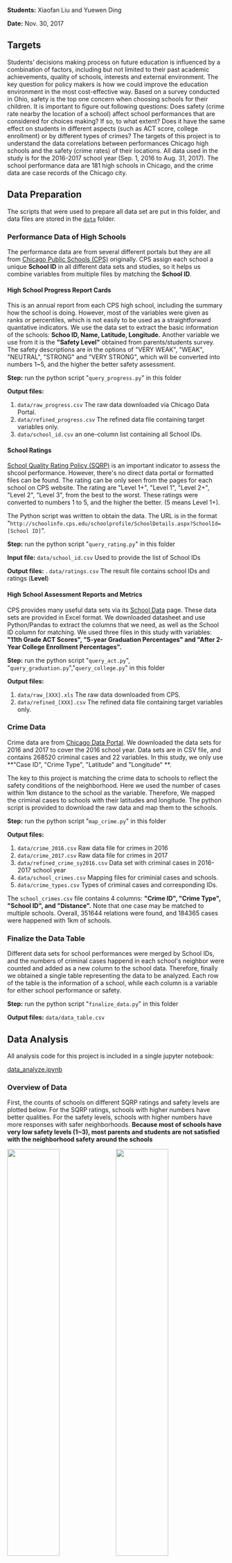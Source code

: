 
**Students:** Xiaofan Liu and Yuewen Ding

**Date:** Nov. 30, 2017

## Targets

Students’ decisions making process on future education is influenced by a combination of factors, including but not limited to their past academic achievements, quality of schools, interests and external environment. The key question for policy makers is how we could improve the education environment in the most cost-effective way. Based on a survey conducted in Ohio, safety is the top one concern when choosing schools for their children. It is important to figure out following questions: Does safety (crime rate nearby the location of a school) affect school performances that are considered for choices making? If so, to what extent? Does it have the same effect on students in different aspects (such as ACT score, college enrollment) or by different types of crimes? The targets of this project is to understand the data correlations between performances Chicago high schools and the safety (crime rates) of their locations. All data used in the study is for the 2016-2017 school year (Sep. 1, 2016 to Aug. 31, 2017). The school performance data are 181 high schools in Chicago, and the crime data are case records of the Chicago city.

## Data Preparation

The scripts that were used to prepare all data set are put in this folder, and data files are stored in the [`data`](https://github.com/yuewending/PPHA30550_Final_Project/blob/master/data) folder.

### Performance Data of High Schools

The performance data are from several different portals but they are all from [Chicago Public Schools (CPS)](http://www.cps.edu/) originally. CPS assign each school a unique **School ID** in all different data sets and studies, so it helps us combine variables from multiple files by matching the **School ID**.

#### High School Progress Report Cards

This is an annual report from each CPS high school, including the summary how the school is doing. However, most of the variables were given as ranks or percentiles, which is not easily to be used as a straightforward quantative indicators. We use the data set to extract the basic information of the schools: **Schoo ID, Name, Latitude, Longitude.** Another variable we use from it is the **"Safety Level"** obtained from parents/students survey. The safety descriptions are in the options of "VERY WEAK", "WEAK", "NEUTRAL", "STRONG" and "VERY STRONG", which will be converted into numbers 1~5, and the higher the better safety assessment.

**Step:** run the python script "`query_progress.py`" in this folder

**Output files:** 
  1. `data/raw_progress.csv` The raw data downloaded via Chicago Data Portal.
  2. `data/refined_progress.csv` The refined data file containing target variables only.
  3. `data/school_id.csv` an one-column list containing all School IDs.
  
  
  
#### School Ratings

[School Quality Rating Policy (SQRP)](http://cps.edu/Performance/Pages/PerformancePolicy.aspx) is an important indicator to assess the shcool performance. However, there's no direct data portal or formatted files can be found. The rating can be only seen from the pages for each school on CPS website. The rating are "Level 1+", "Level 1", "Level 2+", "Level 2", "Level 3", from the best to the worst. These ratings were converted to numbers 1 to 5, and the higher the better. (5 means Level 1+).

The Python script was written to obtain the data. The URL is in the format "`http://schoolinfo.cps.edu/schoolprofile/SchoolDetails.aspx?SchoolId=[School ID]`".

**Step:** run the python script "`query_rating.py`" in this folder

**Input file:** `data/school_id.csv` Used to provide the list of School IDs

**Output files:** . `data/ratings.csv` The result file contains school IDs and ratings (**Level**)




#### High School Assessment Reports and Metrics

CPS provides many useful data sets via its [School Data](http://cps.edu/SchoolData/Pages/SchoolData.aspx) page. These data sets are provided in Excel format. We downloaded datasheet and use Python/Pandas to extract the columns that we need, as well as the School ID column for matching. We used three files in this study with variables: **"11th Grade ACT Scores", "5-year Graduation Percentages" and "After 2-Year College Enrollment Percentages".**

**Step:** run the python script "`query_act.py`", "`query_graduation.py`","`query_college.py`" in this folder

**Output files:** 
  1. `data/raw_[XXX].xls` The raw data downloaded from CPS.
  2. `data/refined_[XXX].csv` The refined data file containing target variables only.


### Crime Data

Crime data are from [Chicago Data Portal](https://data.cityofchicago.org). We downloaded the data sets for 2016 and 2017 to cover the 2016 school year. Data sets are in CSV file, and contains 268520 criminal cases and 22 variables. In this study, we only use **"Case ID", "Crime Type", "Latitude" and "Longitude" **.

The key to this project is matching the crime data to schools to reflect the safety conditions of the neighborhood. Here we used the number of cases within 1km distance to the school as the variable. Therefore, We mapped the criminal cases to schools with their latitudes and longitude. The python script is provided to download the raw data and map them to the schools.

**Step:** run the python script "`map_crime.py`" in this folder

**Output files:** 
  1. `data/crime_2016.csv` Raw data file for crimes in 2016
  2. `data/crime_2017.csv` Raw data file for crimes in 2017
  3. `data/refined_crime_sy2016.csv` Data set with criminal cases in 2016-2017 school year
  4. `data/school_crimes.csv` Mapping files for criminial cases and schools.
  5. `data/crime_types.csv` Types of criminal cases and corresponding IDs.

The `school_crimes.csv` file contains 4 columns: **"Crime ID", "Crime Type", "School ID", and "Distance".** Note that one case may be matched to multiple schools. Overall, 351644 relations were found, and 184365 cases were happened with 1km of schools.

### Finalize the Data Table

Different data sets for school performances were merged by School IDs, and the numbers of criminal cases happend in each school's neighbor were counted and added as a new column to the school data. Therefore, finally we obtained a single table representing the data to be analyzed. Each row of the table is the information of a school, while each column is a variable for either school performance or safety.

**Step:** run the python script "`finalize_data.py`" in this folder

**Output files:** `data/data_table.csv`



## Data Analysis

All analysis code for this project is included in a single jupyter notebook:

[data_analyze.ipynb](https://github.com/yuewending/PPHA30550_Final_Project/blob/master/data_analyze.ipynb)

### Overview of Data

First, the counts of schools on different SQRP ratings and safety levels are plotted below. For the SQRP ratings, schools with higher numbers have better qualities. For the safety levels, schools with higher numbers have more responses with safer neighborhoods. **Because most of schools have very low safety levels (1~3), most parents and students are not satisfied with the neighborhood safety around the schools**

<img src="data_analyze/output_5_0.png" width="49%"> <img src="data_analyze/output_6_0.png" width="49%">

<img src="data_analyze/output_5_1.png" width="49%"> <img src="data_analyze/output_6_1.png" width="49%">

Then, counts of schools with different performance variables are shown below. These plots can reflect the overall performances of Chicago high schools.

<img src="data_analyze/output_8_0.png" width="32%"> <img src="data_analyze/output_9_0.png" width="32%"> <img src="data_analyze/output_10_0.png" width="32%">

<img src="data_analyze/output_8_1.png" width="32%"> <img src="data_analyze/output_9_1.png" width="32%"> <img src="data_analyze/output_10_1.png" width="32%">

Last, the crime data are visualized below. Left is the counts histogram categoried by number of crimes. Most of neighborhoods nearby high schools have less than 3000 crime reports over the year (left). The right panel is the geographic plotting of the schools on the Chicago map, and the colors represent the number of crime reports. It demostrate a strong clusterring pattern. Mid-west region has the most dangerous neighborhoods, while the safest neighborhoods are near the north and south border of Chicago.

<img src="data_analyze/output_13_1.png" width="58%"> <img src="data_analyze/output_19_0.png" width="40%">

The schools in the safest neighborhoods are:

Short_Name | Level | Safety_Level | Total_Crimes
-----------| ----- | ------------ | ------------
OMBUDSMAN - NORTHWEST HS | NaN | 3.0 | 81.0
CHICAGO AGRICULTURE HS | 5.0 | 3.0 | 154.0
CICS - NORTHTOWN HS | 5.0 | 3.0 | 234.0
WASHINGTON HS | 4.0 | 2.0 | 279.0
SOCIAL JUSTICE HS | 3.0 | 2.0 | 285.0
PATHWAYS - ASHBURN HS | NaN | 4.0 | 332.0
TAFT HS | 4.0 | 2.0 | 345.0
WORLD LANGUAGE HS | 5.0 | 2.0 | 345.0
YCCS - OLIVE HARVEY | NaN | 2.0 | 350.0
MULTICULTURAL HS | 3.0 | 2.0 | 397.0

The schools in the most dangerous neighborhoods are:

Short_Name | Level | Safety_Level | Total_Crimes
-----------| ----- | ------------ | ------------
NOBLE - DRW HS | 3.0 | 2.0 | 4549.0
YCCS - CCA ACADEMY | NaN | 2.0 | 4536.0
YCCS - SCHOLASTIC ACHIEVEMENT | NaN | 2.0 | 4444.0
MAGIC JOHNSON - N LAWNDALE HS | NaN | 3.0 | 4177.0
AUSTIN CCA HS | 2.0 | 1.0 | 4173.0
NOBLE - ROWE CLARK HS | 3.0 | 1.0 | 4045.0
NORTH LAWNDALE - CHRISTIANA HS | 2.0 | 1.0 | 4009.0
LEGAL PREP HS | 3.0 | 2.0 | 3978.0
YCCS - AUSTIN CAREER | NaN | 2.0 | 3630.0
HIRSCH HS | 2.0 | 3.0 | 3362.0

### Scatter Matrix Analysis of Selected Variables

The pair-wise scatter plots are shown below for performance variables and the total crime predictor. Strong correlations can be observed from the performance variables (ACT, Graudation and College enrollment). It implies that the three variables we selected are good indicator to assess the qualities of high schools, and their trends are in good agreement.

<img src="data_analyze/output_23_1.png" width="65%">

### Regressions on Total Crimes

Regression analysis with OLS method was used on the varible of total crimes. The plots and trend lines for the four performance variables are shown below. All of them display clear trends that higher crime rates will lower the performance.

<img src="data_analyze/output_27_1.png" width="49%"> <img src="data_analyze/output_29_1.png" width="49%">

<img src="data_analyze/output_30_1.png" width="49%"> <img src="data_analyze/output_31_1.png" width="49%">

The statistics parameters are summarized in the table below. All the slope coeffients are negative and statistically significant (>95% probabilities that the true values are not zero).

Dependent | Slope | T-value | Pr | R-square
--------- | ----- | ------- | -- | --------
SQRP rating | -0.0003 | -3.130 | 0.002 | 0.075
ACT Score | -0.0005 | -2.832 | 0.005 | 0.050
Graduation rate | -0.0034 | -2.858 | 0.005 | 0.069
College rate | -0.0049 | -2.493 | 0.014 | 0.043

### Multivariable Regressions on Differnt Types of Crimes

The results of multivariable regressions on different types of crimes are listed below. Statistically significant dependences can be only found with the type of battery crimes to the performances of SQRP rating, ACT score and College enrollment percentage. No dependence can be found for the graduation rate.

**SQRP** | coef | std err | t | Pr | \[0.025 | 0.975\]
-------- | ---- | ------- | - | -- | ------ | ------
Intercept | 3.7039 | 0.335 | 11.043 | 0.000 | 3.038 | 4.370
Total_Thefts | 5.327e-05 | 0.001 | 0.084 | 0.934 | -0.001 | 0.001
Total_Batteries | -0.0040 | 0.003 | -1.567 | 0.120 | -0.009 | 0.001
Total_Assaults | 0.0044 | 0.006 | 0.685 | 0.495 | -0.008 | 0.017
Total_Robberies | 0.0057 | 0.005 | 1.228 | 0.222 | -0.003 | 0.015
Total_Weapon_Violations | 0.0005 | 0.008 | 0.062 | 0.951 | -0.016 | 0.017
Total_Homicides | -0.0165 | 0.038 | -0.432 | 0.666 | -0.092 | 0.059

**ACT Score** | coef | std err | t | Pr | \[0.025 | 0.975\]
------------- | ---- | ------- | - | -- | ------ | ------
Intercept | 16.3955 | 0.578 | 28.347 | 0.000 | 15.251 | 17.540
Total_Thefts | 0.0021 | 0.001 | 1.862 | 0.065 | -0.000 | 0.004
Total_Batteries | -0.0098 | 0.004 | -2.216 | 0.029 | -0.019 | -0.001
Total_Assaults | 0.0178 | 0.011 | 1.603 | 0.112 | -0.004 | 0.040
Total_Robberies | 0.0012 | 0.008 | 0.160 | 0.873 | -0.014 | 0.017
Total_Weapon_Violations | 0.0024 | 0.013 | 0.175 | 0.861 | -0.024 | 0.029
Total_Homicides | 0.0036 | 0.065 | 0.056 | 0.956 | -0.125 | 0.132

**Grad. Rate** | coef | std err | t | Pr | \[0.025 | 0.975\]
-------------- | ---- | ------- | - | -- | ------ | ------
Intercept | 82.9635 | 3.652 | 22.714 | 0.000 | 75.701 | 90.226
Total_Thefts | 0.0019 | 0.008 | 0.245 | 0.807 | -0.013 | 0.017
Total_Batteries | -0.0289 | 0.028 | -1.041 | 0.301 | -0.084 | 0.026
Total_Assaults | -0.0025 | 0.068 | -0.036 | 0.971 | -0.139 | 0.134
Total_Robberies | 0.0484 | 0.053 | 0.913 | 0.364 | -0.057 | 0.154
Total_Weapon_Violations | 0.1191 | 0.090 | 1.321 | 0.190 | -0.060 | 0.298
Total_Homicides | -0.7393 | 0.424 | -1.746 | 0.085 | -1.581 | 0.103

**Col. Pct.** | coef | std err | t | Pr | \[0.025 | 0.975\]
------------- | ---- | ------- | - | -- | ------ | ------
Intercept | 49.7486 | 6.235 | 7.978 | 0.000 | 37.393 | 62.104
Total_Thefts | 0.0277 | 0.013 | 2.093 | 0.039 | 0.001 | 0.054
Total_Batteries | -0.1129 | 0.046 | -2.478 | 0.015 | -0.203 | -0.023
Total_Assaults | 0.2278 | 0.115 | 1.987 | 0.049 | 0.001 | 0.455
Total_Robberies | -0.0710 | 0.088 | -0.809 | 0.420 | -0.245 | 0.103
Total_Weapon_Violations | 0.1251 | 0.140 | 0.894 | 0.373 | -0.152 | 0.402
Total_Homicides | 0.0288 | 0.695 | 0.041 | 0.967 | -1.348 | 1.406

## Conclusions

In this project, we map crime records to high schools based on the distances between the two locations. By this method we can assess the regional safety for the neighborhoods that the schools are located. Then we combine the safety indicators with two different data sources of school performances: (1) SQRP ratings and survey safety level from School Progress Report Cards and (2) scores and metrics from Chicago Public School database.OLS regression were done for the performance variables on the numbers of total crimes and different types of crimes within 0.5km of the schools. The results were presented and explained.

Overall, local regional safety has a statistically significant impact to the performances of high schools. The safer the neighborhood is, the better the school will perform. One the one hand, a safe neighborhood can provide children a comfortable environment for study. On the other hand, good neighborhoods usually have more rich or well educated families, whose children usually perform better. Among all types of crime, we found that battery is the most significant impact to the school performance, probably because there is some correlations between battery crimes and young people.
